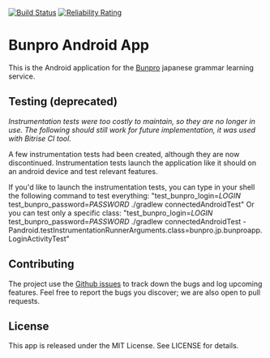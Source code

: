 [![Build Status](https://travis-ci.org/bunpro-srs/BunproAndroidApp.svg?branch=master)](https://travis-ci.org/bunpro-srs/BunproAndroidApp)
[![Reliability Rating](https://sonarcloud.io/api/project_badges/measure?project=bunpro-srs&metric=reliability_rating)](https://sonarcloud.io/dashboard?id=bunpro-srs)
# Bunpro Android App

This is the Android application for the [Bunpro](https://bunpro.jp/) japanese grammar learning service.

## Testing (deprecated)

*Instrumentation tests were too costly to maintain, so they are no longer in use. The following should still work for future implementation, it was used with Bitrise CI tool.*

A few instrumentation tests had been created, although they are now discontinued. Instrumentation tests
launch the application like it should on an android device and test relevant features.

If you'd like to launch the instrumentation tests, you can type in your shell the following command to test everything:
"test_bunpro_login=*LOGIN* test_bunpro_password=*PASSWORD* ./gradlew connectedAndroidTest"
Or you can test only a specific class: "test_bunpro_login=*LOGIN* test_bunpro_password=*PASSWORD* ./gradlew connectedAndroidTest -Pandroid.testInstrumentationRunnerArguments.class=bunpro.jp.bunproapp.LoginActivityTest"

## Contributing

The project use the [Github issues](https://github.com/bunpro-srs/BunproAndroidApp/issues) to track down the bugs and log upcoming features.
Feel free to report the bugs you discover; we are also open to pull requests.

## License

This app is released under the MIT License. See LICENSE for details.
